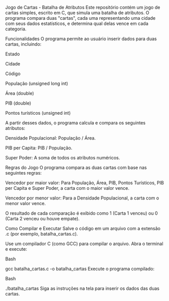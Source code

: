 Jogo de Cartas - Batalha de Atributos
Este repositório contém um jogo de cartas simples, escrito em C, que simula uma batalha de atributos. O programa compara duas "cartas", cada uma representando uma cidade com seus dados estatísticos, e determina qual delas vence em cada categoria.

Funcionalidades
O programa permite ao usuário inserir dados para duas cartas, incluindo:

Estado

Cidade

Código

População (unsigned long int)

Área (double)

PIB (double)

Pontos turísticos (unsigned int)

A partir desses dados, o programa calcula e compara os seguintes atributos:

Densidade Populacional: População / Área.

PIB per Capita: PIB / População.

Super Poder: A soma de todos os atributos numéricos.

Regras do Jogo
O programa compara as duas cartas com base nas seguintes regras:

Vencedor por maior valor: Para População, Área, PIB, Pontos Turísticos, PIB per Capita e Super Poder, a carta com o maior valor vence.

Vencedor por menor valor: Para a Densidade Populacional, a carta com o menor valor vence.

O resultado de cada comparação é exibido como 1 (Carta 1 venceu) ou 0 (Carta 2 venceu ou houve empate).

Como Compilar e Executar
Salve o código em um arquivo com a extensão .c (por exemplo, batalha_cartas.c).

Use um compilador C (como GCC) para compilar o arquivo. Abra o terminal e execute:

Bash

gcc batalha_cartas.c -o batalha_cartas
Execute o programa compilado:

Bash

./batalha_cartas
Siga as instruções na tela para inserir os dados das duas cartas.
